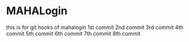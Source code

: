 
# MAHALogin
this is for git hooks  of mahalogin
1st commit
2nd commit
3rd commit
4th commit
5th commit
6th commit
7th commit
8th commit
